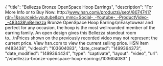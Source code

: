 {
    "title": "Bellezza Bronze OpenSpace Hoop Earrings",
    "description": "For More Info or to Buy Now: http:\/\/www.hsn.com\/products\/seo\/8074741?rdr=1&sourceid=youtube&cm_mmc=Social-_-Youtube-_-ProductVideo-_-483438\nBellezza Bronze OpenSpace Hoop Earrings\nEasytowear and perfect for any occasion, the hoop is the most wellrounded member of  the earring family. An open design gives this Bellezza standout room to...\nPrices shown on the previously recorded video may not represent the current price.  View hsn.com to view the current selling price. HSN Item #483438",
    "videoid": "103604083",
    "date_created": "1499364373",
    "date_modified": "1499364424",
    "type": "captivate",
    "layout": "video",
    "url": "\/v\/bellezza-bronze-openspace-hoop-earrings\/103604083"
}